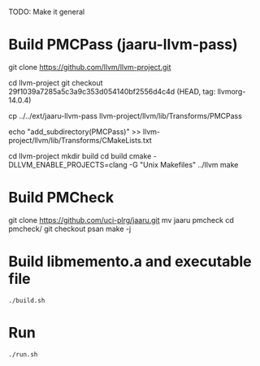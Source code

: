 
TODO: Make it general

# Build PMCPass (jaaru-llvm-pass)

git clone https://github.com/llvm/llvm-project.git
<!-- git clone https://github.com/uci-plrg/jaaru-llvm-pass -->
cd llvm-project
git checkout 29f1039a7285a5c3a9c353d054140bf2556d4c4d (HEAD, tag: llvmorg-14.0.4)
<!-- cd ../jaaru-llvm-pass -->
<!-- git checkout vagrant -->
<!-- cd .. -->
cp ../../ext/jaaru-llvm-pass llvm-project/llvm/lib/Transforms/PMCPass


echo "add_subdirectory(PMCPass)" >> llvm-project/llvm/lib/Transforms/CMakeLists.txt

cd llvm-project
mkdir build
cd build
cmake -DLLVM_ENABLE_PROJECTS=clang -G "Unix Makefiles" ../llvm
make


# Build PMCheck

git clone https://github.com/uci-plrg/jaaru.git
mv jaaru pmcheck
cd pmcheck/
git checkout psan
make -j
<!-- # Setting LLVMDIR and JAARUDIR in wrapper scripts
sed -i 's/LLVMDIR=.*/LLVMDIR=~\/llvm-project\//g' Test/gcc
sed -i 's/JAARUDIR=.*/JAARUDIR=~\/pmcheck\/bin\//g' Test/gcc
sed -i 's/LLVMDIR=.*/LLVMDIR=~\/llvm-project\//g' Test/g++
sed -i 's/JAARUDIR=.*/JAARUDIR=~\/pmcheck\/bin\//g' Test/g++
# Building test cases
make test -->

# Build libmemento.a and executable file

```
./build.sh
```

# Run

```
./run.sh
```

